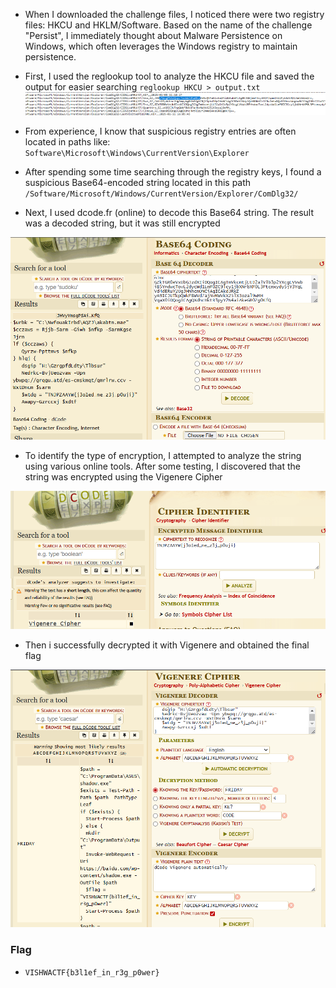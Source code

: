 * When I downloaded the challenge files, I noticed there were two registry files: HKCU and HKLM/Software. Based on the name of the challenge "Persist", I immediately thought about Malware Persistence on Windows, which often leverages the Windows registry to maintain persistence.
* First, I used the reglookup tool to analyze the HKCU file and saved the output for easier searching
`reglookup HKCU > output.txt`
![alt text](image.webp)

* From experience, I know that suspicious registry entries are often located in paths like:
`Software\Microsoft\Windows\CurrentVersion\Explorer`

* After spending some time searching through the registry keys, I found a suspicious Base64-encoded string located in this path
`/Software/Microsoft/Windows/CurrentVersion/Explorer/ComDlg32/`

* Next, I used dcode.fr (online) to decode this Base64 string. The result was a decoded string, but it was still encrypted

![alt text](image0.png)

* To identify the type of encryption, I attempted to analyze the string using various online tools. After some testing, I discovered that the string was encrypted using the Vigenere Cipher

![alt text](image1.png)

* Then i successfully decrypted it with Vigenere and obtained the final flag
  
![alt text](image2.png)

### Flag

* `VISHWACTF{b3l1ef_in_r3g_p0wer}`

